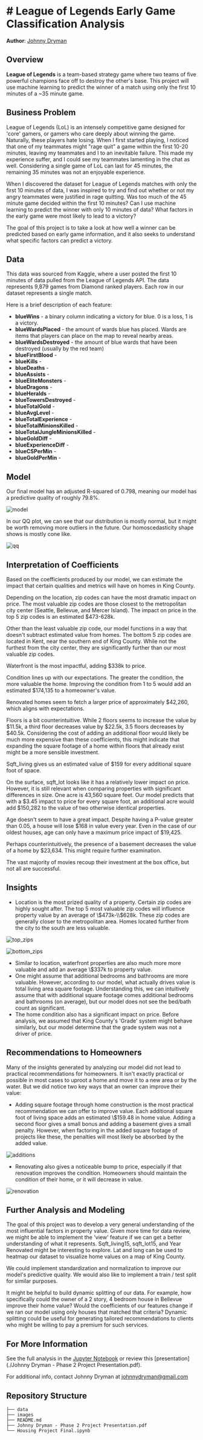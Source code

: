 # # League of Legends Early Game Classification Analysis

**Author**: [Johnny Dryman](mailto:johnnydryman@gmail.com)

## Overview

**League of Legends** is a team-based strategy game where two teams of five powerful champions face off to destroy the other's base.  This project will use machine learning to predict the winner of a match using only the first 10 minutes of a ~35 minute game.  

## Business Problem

League of Legends (LoL) is an intensely competitive game designed for 'core' gamers, or gamers who care deeply about winning the game. Naturally, these players hate losing. When I first started playing, I noticed that one of my teammates might "rage quit" a game within the first 10-20 minutes, leaving my teammates and I to an inevitable failure. This made my experience suffer, and I could see my teammates lamenting in the chat as well. Considering a single game of LoL can last for 45 minutes, the remaining 35 minutes was not an enjoyable experience.

When I discovered the dataset for League of Legends matches with only the first 10 minutes of data, I was inspired to try and find out whether or not my angry teammates were justified in rage quitting. Was too much of the 45 minute game decided within the first 10 minutes? Can I use machine learning to predict the winner with only 10 minutes of data? What factors in the early game were most likely to lead to a victory?

The goal of this project is to take a look at how well a winner can be predicted based on early game information, and it also seeks to understand what specific factors can predict a victory.

## Data


This data was sourced from Kaggle, where a user posted the first 10 minutes of data pulled from the League of Legends API.  The data represents 9,879 games from Diamond ranked players.  Each row in our dataset represents a single match.  

Here is a brief description of each feature:

 - **blueWins** - a binary column indicating a victory for blue.  0 is a loss, 1 is a victory.
 - **blueWardsPlaced** - the amount of wards blue has placed.  Wards are items that players can place on the map to reveal nearby areas.
 - **blueWardsDestroyed** - the amount of blue wards that have been destroyed (usually by the red team)
 - **blueFirstBlood** - 
 - **blueKills** - 
 - **blueDeaths** - 
 - **blueAssists** - 
 - **blueEliteMonsters** - 
 - **blueDragons** - 
 - **blueHeralds** - 
 - **blueTowersDestroyed** - 
 - **blueTotalGold** - 
 - **blueAvgLevel** - 
 - **blueTotalExperience** - 
 - **blueTotalMinionsKilled** - 
 - **blueTotalJungleMinionsKilled** - 
 - **blueGoldDiff** - 
 - **blueExperienceDiff** - 
 - **blueCSPerMin** - 
 - **blueGoldPerMin** - 



## Model

Our final model has an adjusted R-squared of 0.798, meaning our model has a predictive quality of roughly 79.8%.  

![model](./images/model.PNG)

In our QQ plot, we can see that our distribution is mostly normal, but it might be worth removing more outliers in the future.  Our homoscedasticity shape shows is mostly cone like.

![qq](./images/qq.PNG)

## Interpretation of Coefficients

Based on the coefficients produced by our model, we can estimate the impact that certain qualities and metrics will have on homes in King County.

Depending on the location, zip codes can have the most dramatic impact on price.  The most valuable zip codes are those closest to the metropolitan city center (Seattle, Bellevue, and Mercer Island).  The impact on price in the top 5 zip codes is an estimated \$473-628k.

Other than the least valuable zip code, our model functions in a way that doesn't subtract estimated value from homes.  The bottom 5 zip codes are located in Kent, near the southern end of King County.  While not the furthest from the city center, they are significantly further than our most valuable zip codes.

Waterfront is the most impactful, adding \$338k to price.

Condition lines up with our expectations.  The greater the condition, the more valuable the home.  Improving the condition from 1 to 5 would add an estimated \$174,135 to a homeowner's value.

Renovated homes seem to fetch a larger price of approximately \$42,260, which aligns with expectations.

Floors is a bit counterintuitive.  While 2 floors seems to increase the value by \$11.5k, a third floor decreases value by \$22.5k, 3.5 floors decreases by \$40.5k.  Considering the cost of adding an additional floor would likely be much more expensive than these coefficients, this might indicate that expanding the square footage of a home within floors that already exist might be a more sensible investment.

Sqft_living gives us an estimated value of \$159 for every additional square foot of space.

On the surface, sqft_lot looks like it has a relatively lower impact on price.  However, it is still relevant when comparing properties with significant differences in size.  One acre is 43,560 square feet.  Our model predicts that with a \$3.45 impact to price for every square foot, an additional acre would add \$150,282 to the value of two otherwise identical properties.

Age doesn't seem to have a great impact.  Despite having a P-value greater than 0.05, a house will lose \$168 in value every year.  Even in the case of our oldest houses, age can only have a maximum price impact of \$19,425.

Perhaps counterintuitively, the presence of a basement decreases the value of a home by \$23,634.  This might require further examination.

The vast majority of movies recoup their investment at the box office, but not all are successful.

## Insights

- Location is the most prized quality of a property.  Certain zip codes are highly sought after.  The top 5 most valuable zip codes will influence property value by an average of \\$473k-\\$628k.  These zip codes are generally closer to the metropolitan area.  Homes located further from the city to the south are less valuable.  

![top_zips](./images/top_zips.png)

![bottom_zips](./images/bottom_zips.png)

- Similar to location, waterfront properties are also much more  more valuable and add an average \\$337k to property value.
- One might assume that additional bedrooms and bathrooms are more valuable.  However, according to our model, what actually drives value is total living area square footage.  Understanding this, we can intuitively assume that with additional square footage comes additional bedrooms and bathrooms (on average), but our model does not see the bed/bath count as significant.
- The home condition also has a significant impact on price.  Before analysis, we assumed that King County's 'Grade' system might behave similarly, but our model determine that the grade system was not a driver of price.

## Recommendations to Homeowners

Many of the insights generated by analyzing our model did not lead to practical recommendations for homeowners.  It isn't exactly practical or possible in most cases to uproot a home and move it to a new area or by the water.  But we did notice two key ways that an owner can improve their value:

- Adding square footage through home construction is the most practical recommendation we can offer to improve value.  Each additional square foot of living space adds an estimated \\$159.48 in home value.  Adding a second floor gives a small bonus and adding a basement gives a small penalty.  However, when factoring in the added square footage of projects like these, the penalties will most likely be absorbed by the added value.

![additions](./images/additions.png)

- Renovating also gives a noticeable bump to price, especially if that renovation improves the condition.  Homeowners should maintain the condition of their home, or it will decrease in value.

![renovation](./images/renovation.png)


## Further Analysis and Modeling

The goal of this project was to develop a very general understanding of the most influential factors in property value.  Given more time for data review, we might be able to implement the 'view' feature if we can get a better understanding of what it represents.  Sqft_living15, sqft_lot15, and Year Renovated might be interesting to explore.  Lat and long can be used to heatmap our dataset to visualize home values on a map of King County.

We could implement standardization and normalization to improve our model's predictive quality.  We would also like to implement a train / test split for similar purposes.  

It might be helpful to build dynamic splitting of our data.  For example, how specifically could the owner of a 2 story, 4 bedroom house in Bellevue improve their home value?  Would the coefficients of our features change if we ran our model using only houses that matched that criteria?  Dynamic splitting could be useful for generating tailored recommendations to clients who might be willing to pay a premium for such services.

## For More Information

See the full analysis in the [Jupyter Notebook](./box_office_analysis.ipynb) or review this [presentation](./Johnny Dryman - Phase 2 Project Presentation.pdf).

For additional info, contact Johnny Dryman at [johnnydryman@gmail.com](mailto:johnnydryman@gmail.com)

## Repository Structure

```
├── data
├── images
├── README.md
├── Johnny Dryman - Phase 2 Project Presentation.pdf
└── Housing Project Final.ipynb
```